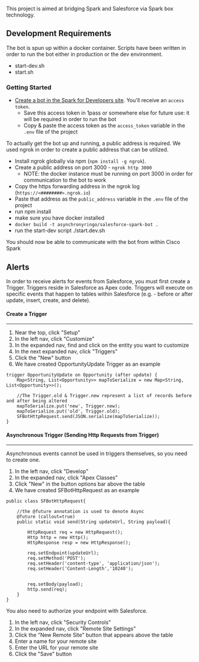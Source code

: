 This project is aimed at bridging Spark and Salesforce via Spark box technology.

## Development Requirements
The bot is spun up within a docker container. Scripts have been written in order to
run the bot either in production or the dev environment.
 - start-dev.sh
 - start.sh

### Getting Started

 - [Create a bot in the Spark for Developers site](https://developer.ciscospark.com/add-bot.html). You'll receive an `access token`.
    - Save this access token in 1pass or somewhere else for future use: it will be required in order to run the bot
    - Copy & paste the access token as the ```access_token``` variable in the ```.env``` file of the project

To actually get the bot up and running, a public address is required. We used ngrok in order to create a public address that can be utilized.

 - Install ngrok globally via npm (```npm install -g ngrok```).
 - Create a public address on port 3000 - ```ngrok http 3000```
    - NOTE: the docker instance must be running on port 3000 in order for communication to the bot to work
 - Copy the https forwarding address in the ngrok log (```https://<########>.ngrok.io```)
 - Paste that address as the ```public_address``` variable in the ```.env``` file of the project
 - run npm install
 - make sure you have docker installed
 - ``` docker build -t asynchronyringo/salesforce-spark-bot . ```
 - run the start-dev script ./start.dev.sh

You should now be able to communicate with the bot from within Cisco Spark

## Alerts
In order to receive alerts for events from Salesforce, you must first create a Trigger. Triggers reside in Salesforce as Apex code. 
Triggers will execute on specific events that happen to tables within Salesforce (e.g. - before or after update, insert, create, and delete).

#### Create a Trigger
------------------
1. Near the top, click "Setup"
2. In the left nav, click "Customize"
3. In the expanded nav, find and click on the entity you want to customize
4. In the next expanded nav, click "Triggers"
5. Click the "New" button
6. We have created OpportunityUpdate Trigger as an example

~~~~
trigger OpportunityUpdate on Opportunity (after update) {
    Map<String, List<Opportunity>> mapToSerialize = new Map<String, List<Opportunity>>();
    
    //The Trigger.old & Trigger.new represent a list of records before and after being altered
    mapToSerialize.put('new', Trigger.new);
    mapToSerialize.put('old', Trigger.old);
    SFBotHttpRequest.send(JSON.serialize(mapToSerialize));
}
~~~~

#### Asynchronous Trigger (Sending Http Requests from Trigger)
---------------------------------------------------------------------

Asynchronous events cannot be used in triggers themselves, so you need to create one.

 1. In the left nav, click "Develop"
 2. In the expanded nav, click "Apex Classes"
 3. Click "New" in the button options bar above the table
 4. We have created SFBotHttpRequest as an example

~~~~
public class SFBotHttpRequest{
    
    //the @future annotation is used to denote Async
    @future (callout=true)
    public static void send(String updateUrl, String payload){
        
        HttpRequest req = new HttpRequest();
        Http http = new Http();
        HttpResponse resp = new HttpResponse();
        
        req.setEndpoint(updateUrl);
        req.setMethod('POST');
        req.setHeader('content-type', 'application/json');
        req.setHeader('Content-Length','10240');
        
        
        req.setBody(payload);
        http.send(req);
    }
}
~~~~

You also need to authorize your endpoint with Salesforce.

1. In the left nav, click "Security Controls"
2. In the expanded nav, click "Remote Site Settings"
3. Click the "New Remote Site" button that appears above the table
4. Enter a name for your remote site
5. Enter the URL for your remote site
6. Click the "Save" button
